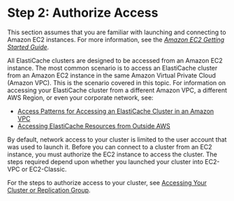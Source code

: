 # Step 2: Authorize Access<a name="GettingStarted.AuthorizeAccess"></a>

 This section assumes that you are familiar with launching and connecting to Amazon EC2 instances\. For more information, see the *[Amazon EC2 Getting Started Guide](https://docs.aws.amazon.com/AWSEC2/latest/GettingStartedGuide/)*\. 

All ElastiCache clusters are designed to be accessed from an Amazon EC2 instance\. The most common scenario is to access an ElastiCache cluster from an Amazon EC2 instance in the same Amazon Virtual Private Cloud \(Amazon VPC\)\. This is the scenario covered in this topic\. For information on accessing your ElastiCache cluster from a different Amazon VPC, a different AWS Region, or even your corporate network, see:
+ [Access Patterns for Accessing an ElastiCache Cluster in an Amazon VPC](elasticache-vpc-accessing.md)
+ [Accessing ElastiCache Resources from Outside AWS](accessing-elasticache.md#access-from-outside-aws)

By default, network access to your cluster is limited to the user account that was used to launch it\. Before you can connect to a cluster from an EC2 instance, you must authorize the EC2 instance to access the cluster\. The steps required depend upon whether you launched your cluster into EC2\-VPC or EC2\-Classic\.

For the steps to authorize access to your cluster, see [Accessing Your Cluster or Replication Group](accessing-elasticache.md)\.